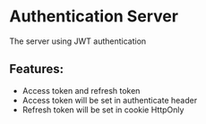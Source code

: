 # Authentication Server

The server using JWT authentication

## Features:

- Access token and refresh token
- Access token will be set in authenticate header
- Refresh token will be set in cookie HttpOnly
